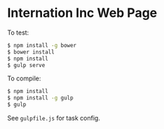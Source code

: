# Internation Inc Web Page

To test:
```bash
$ npm install -g bower
$ bower install
$ npm install
$ gulp serve
```

To compile:
```bash
$ npm install
$ npm install -g gulp
$ gulp
```

See `gulpfile.js` for task config.
